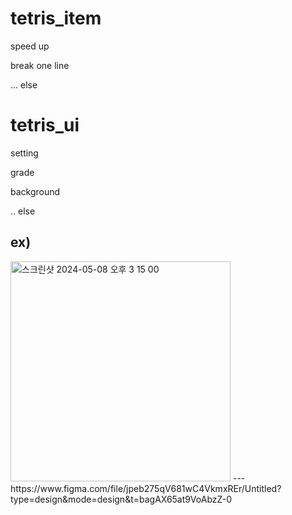 # tetris_item

speed up

break one line 

... else


# tetris_ui

setting

grade

background

.. else


ex)
---
<img width="352" alt="스크린샷 2024-05-08 오후 3 15 00" src="https://github.com/chively/tetris_ui/assets/163494032/72f04fc5-a68c-44a2-809e-2586b0d91d4a">
---
https://www.figma.com/file/jpeb275qV681wC4VkmxREr/Untitled?type=design&mode=design&t=bagAX65at9VoAbzZ-0
